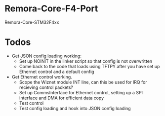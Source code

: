 # Remora-Core-F4-Port
Remora-Core-STM32F4xx

# Todos
- Get JSON config loading working:
    - Set up NOINIT in the linker script so that config is not overwritten
    - Come back to the code that loads using TFTPY after you have set up Ethernet control and a default config
- Get Ethernet control working.
    - Scope the Wiznet module INT line, can this be used for IRQ for recieving control packets?    
    - Set up CommsInterface for Ethernet control, setting up a SPI interface and DMA for efficient data copy 
    - Test control
    - Test config loading and hook into JSON config loading